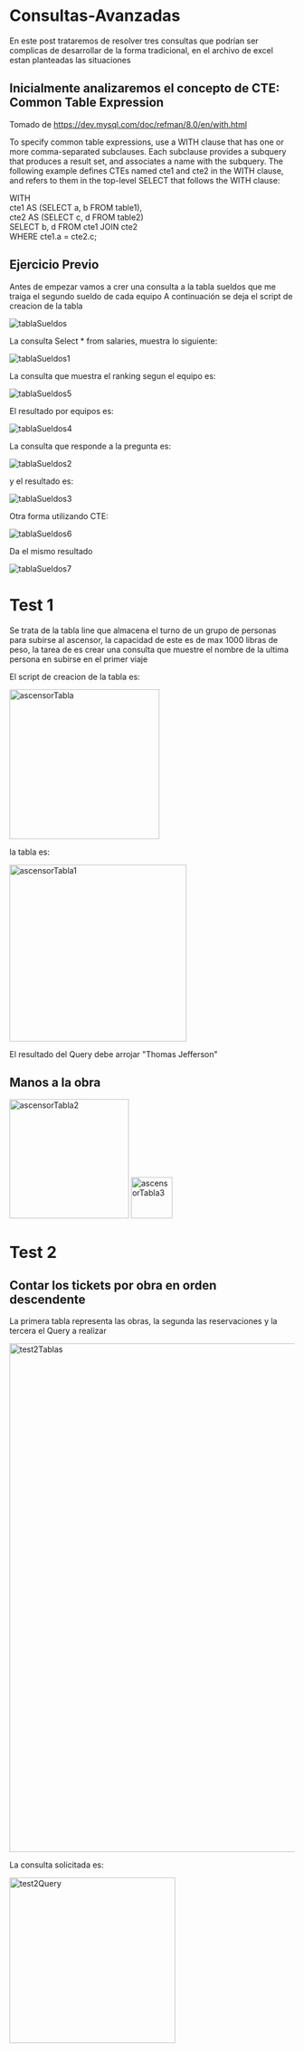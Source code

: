 # Consultas-Avanzadas

En este post trataremos de resolver tres consultas que podrían ser complicas de desarrollar de la forma tradicional, en el archivo de excel estan planteadas las situaciones

## Inicialmente analizaremos el concepto de CTE: Common Table Expression

Tomado de https://dev.mysql.com/doc/refman/8.0/en/with.html

To specify common table expressions, use a WITH clause that has one or more comma-separated subclauses. Each subclause provides a subquery that produces a result set, and associates a name with the subquery. The following example defines CTEs named cte1 and cte2 in the WITH clause, and refers to them in the top-level SELECT that follows the WITH clause:


WITH <br>
  cte1 AS (SELECT a, b FROM table1), <br>
  cte2 AS (SELECT c, d FROM table2) <br>
SELECT b, d FROM cte1 JOIN cte2 <br>
WHERE cte1.a = cte2.c; <br>

## Ejercicio Previo
Antes de empezar vamos a crer una consulta a la tabla sueldos que me traiga el segundo sueldo de cada equipo
A continuación se deja el script de creacion de la tabla

![tablaSueldos](https://user-images.githubusercontent.com/17502722/155868762-d757ed56-e877-450f-b576-8ed96fa6db81.png)

La consulta Select * from salaries, muestra lo siguiente:

![tablaSueldos1](https://user-images.githubusercontent.com/17502722/155868832-730f26fb-3ec7-4ba0-988c-2acb49163dcb.png)

La consulta que muestra el ranking segun el equipo es:

![tablaSueldos5](https://user-images.githubusercontent.com/17502722/155869169-e503e663-f191-4620-8d3f-320c565f4720.png)

El resultado por equipos es:

![tablaSueldos4](https://user-images.githubusercontent.com/17502722/155869146-a7ad646d-83bb-427a-af77-09d762226a08.png)


La consulta que responde a la pregunta es: 

![tablaSueldos2](https://user-images.githubusercontent.com/17502722/155869070-57d53543-a127-48d9-b0a2-501c68550536.png)

y el resultado es:

![tablaSueldos3](https://user-images.githubusercontent.com/17502722/155869090-42445b1f-257d-4f2c-b379-0ae337af8a2a.png)

Otra forma utilizando CTE:

![tablaSueldos6](https://user-images.githubusercontent.com/17502722/155869252-5bc30866-c9b7-4ef3-b540-0c64655b2721.png)

Da el mismo resultado

![tablaSueldos7](https://user-images.githubusercontent.com/17502722/155869284-14da0a6f-327f-4e42-b28f-dcc6cc5d84d6.png)

# Test 1

Se trata de la tabla line que almacena el turno de un grupo de personas para subirse al ascensor, la capacidad de este es de max 1000 libras de peso, la tarea de es crear una  consulta que muestre el nombre de la ultima persona en subirse en el primer viaje

El script de creacion de la tabla es:

<img width="265" alt="ascensorTabla" src="https://user-images.githubusercontent.com/17502722/155904473-95a14ab3-fff0-4a9a-863e-1a63c51b5ac4.png">

la tabla es:

<img width="313" alt="ascensorTabla1" src="https://user-images.githubusercontent.com/17502722/155904561-4014ed38-e23c-4acc-ac18-6bd7f5307ca6.png">

El resultado del Query debe arrojar "Thomas Jefferson"

## Manos a la obra

<img width="211" alt="ascensorTabla2" src="https://user-images.githubusercontent.com/17502722/155905044-f3269916-fd47-424c-bee3-b72870e47ac4.png">

<img width="73" alt="ascensorTabla3" src="https://user-images.githubusercontent.com/17502722/155905086-4c4a4147-5e55-4894-8591-f61535956fcd.png">

# Test 2
## Contar los tickets por obra en orden descendente

La primera tabla representa las obras, la segunda las reservaciones y la tercera el Query a realizar

<img width="900" alt="test2Tablas" src="https://user-images.githubusercontent.com/17502722/155905567-02400e76-9fd3-458a-a5f3-a7e71e8aca6b.png">

La consulta solicitada es:

<img width="293" alt="test2Query" src="https://user-images.githubusercontent.com/17502722/155905607-856a5437-c49e-451b-bb19-dcffbe1871e2.png">


